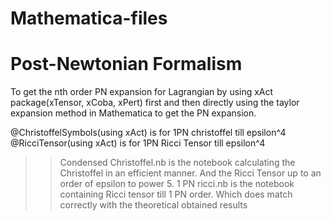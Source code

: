 # Mathematica-files

# Post-Newtonian Formalism
To get the nth order PN expansion for Lagrangian by using xAct package(xTensor, xCoba, xPert) first and then directly using the taylor expansion method in Mathematica to get the PN expansion.

@ChristoffelSymbols(using xAct) is for 1PN christoffel till epsilon^4 
@RicciTensor(using xAct) is for 1PN Ricci Tensor till epsilon^4
>> Condensed Christoffel.nb is the notebook calculating the Christoffel in an efficient manner. And the Ricci Tensor up to an order of epsilon to power 5.
>> 1 PN ricci.nb is the notebook containing Ricci tensor till 1 PN order. Which does match correctly with the theoretical obtained results
